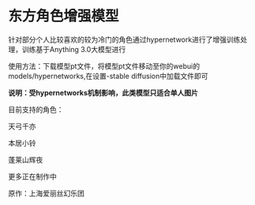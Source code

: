 # 东方角色增强模型

针对部分个人比较喜欢的较为冷门的角色通过hypernetwork进行了增强训练处理，训练基于Anything 3.0大模型进行

使用方法：下载模型pt文件，将模型pt文件移动至你的webui的models/hypernetworks,在设置-stable diffusion中加载文件即可

**说明：受hypernetworks机制影响，此类模型只适合单人图片**

目前支持的角色：

天弓千亦

本居小铃

蓬莱山辉夜

更多正在制作中

原作：上海爱丽丝幻乐团